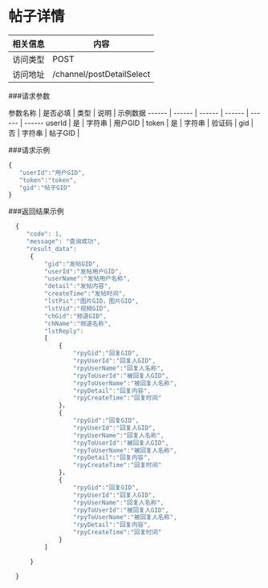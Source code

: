 # 帖子详情
 相关信息 | 内容
 ------ | ------
 访问类型 | POST
 访问地址 | /channel/postDetailSelect

###请求参数

 参数名称 | 是否必填 | 类型 | 说明 | 示例数据
 ------ | ------ | ------ | ------ | ------ | ------
 userId | 是 | 字符串 | 用户GID | 
 token | 是 | 字符串 | 验证码 | 
 gid | 否 | 字符串 | 帖子GID | 

###请求示例
```javascript
{
   "userId":"用户GID",
   "token":"token",
   "gid":"帖子GID"
}
```

###返回结果示例

```javascript
  {
     "code": 1,
     "message": "查询成功",
     "result_data":
      {
          "gid":"发帖GID",
          "userId":"发帖用户GID",
          "userName":"发帖用户名称",
          "detail":"发帖内容",
          "createTime":"发帖时间",
          "lstPic":"图片GID，图片GID",
          "lstVid":"视频GID",
          "chGid":"频道GID",
          "chName":"频道名称",
          "lstReply":
          [
              {
                  "rpyGid":"回复GID",
                  "rpyUserId":"回复人GID",
                  "rpyUserName":"回复人名称",
                  "rpyToUserId":"被回复人GID",
                  "rpyToUserName":"被回复人名称",
                  "rpyDetail":"回复内容",
                  "rpyCreateTime":"回复时间"
              }，
              {
                  "rpyGid":"回复GID",
                  "rpyUserId":"回复人GID",
                  "rpyUserName":"回复人名称",
                  "rpyToUserId":"被回复人GID",
                  "rpyToUserName":"被回复人名称",
                  "rpyDetail":"回复内容",
                  "rpyCreateTime":"回复时间"
              }，
              {
                  "rpyGid":"回复GID",
                  "rpyUserId":"回复人GID",
                  "rpyUserName":"回复人名称",
                  "rpyToUserId":"被回复人GID",
                  "rpyToUserName":"被回复人名称",
                  "rpyDetail":"回复内容",
                  "rpyCreateTime":"回复时间"
              }
          ]

      }

  }



```
